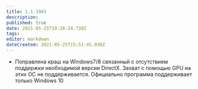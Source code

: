 ```yaml
---
title: 1.1.1943
description: 
published: true
date: 2021-05-25T19:28:24.730Z
tags: 
editor: markdown
dateCreated: 2021-05-25T15:51:45.030Z
---		
```

		
- Поправлена краш на Windows7/8 связанный с отсутствием поддержки необходимой версии DirectX. Захват с помощью GPU на этих ОС не поддерживается. Официально программа поддерживает только Windows 10
